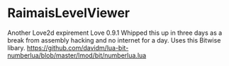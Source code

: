 # RaimaisLevelViewer
Another Love2d expirement Love 0.9.1
Whipped this up in three days as a break from assembly hacking and no internet for a day.
Uses this Bitwise libary. https://github.com/davidm/lua-bit-numberlua/blob/master/lmod/bit/numberlua.lua
